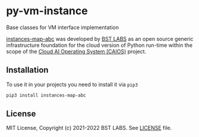 # py-vm-instance
Base classes for VM interface implementation

[instances-map-abc](https://github.com/BstLabs/py-vm-instance) was developed by [BST LABS](https://github.com/BstLabs/) as an open source generic infrastructure foundation for the cloud version of Python run-time within the scope of the [Cloud AI Operating System (CAIOS)](http://caios.io) project.


## Installation

To use it in your projects you need to install it via `pip3`

```bash
pip3 install instances-map-abc
```

## License

MIT License, Copyright (c) 2021-2022 BST LABS. See [LICENSE](https://github.com/BstLabs/py-vm-instance/blob/main/LICENSE.md) file.